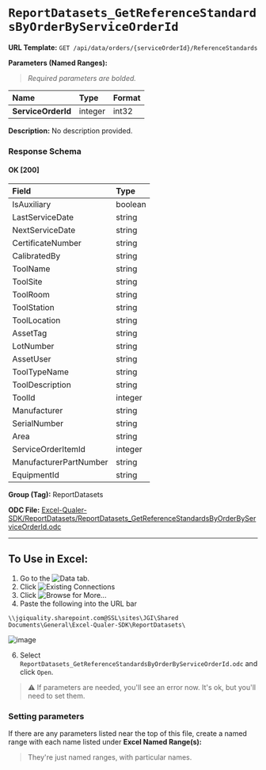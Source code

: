 # `ReportDatasets_GetReferenceStandardsByOrderByServiceOrderId`
> 

**URL Template:**
`GET /api/data/orders/{serviceOrderId}/ReferenceStandards`

**Parameters (Named Ranges):**

> *Required parameters are bolded.*

| Name               | Type    | Format   |
|:-------------------|:--------|:---------|
| **ServiceOrderId** | integer | int32    |

**Description:**
No description provided.

### Response Schema

#### OK [200]

| Field                  | Type    |
|:-----------------------|:--------|
| IsAuxiliary            | boolean |
| LastServiceDate        | string  |
| NextServiceDate        | string  |
| CertificateNumber      | string  |
| CalibratedBy           | string  |
| ToolName               | string  |
| ToolSite               | string  |
| ToolRoom               | string  |
| ToolStation            | string  |
| ToolLocation           | string  |
| AssetTag               | string  |
| LotNumber              | string  |
| AssetUser              | string  |
| ToolTypeName           | string  |
| ToolDescription        | string  |
| ToolId                 | integer |
| Manufacturer           | string  |
| SerialNumber           | string  |
| Area                   | string  |
| ServiceOrderItemId     | integer |
| ManufacturerPartNumber | string  |
| EquipmentId            | string  |

**Group (Tag):**
ReportDatasets

**ODC File:**
[Excel-Qualer-SDK/ReportDatasets/ReportDatasets_GetReferenceStandardsByOrderByServiceOrderId.odc](https://github.com/Johnson-Gage-Inspection-Inc/qualer-sdk-odc/blob/main/Excel-Qualer-SDK/ReportDatasets/ReportDatasets_GetReferenceStandardsByOrderByServiceOrderId.odc)

---

To Use in Excel:
---

1. Go to the ![`Data`](https://github.com/user-attachments/assets/da437a70-57b3-4c5b-bb01-4910ece19ed1)
 tab.
3. Click ![Existing Connections](https://github.com/user-attachments/assets/a2f1ed67-b2e0-4c23-ac90-68c870e60289)
4. Click ![`Browse for More...`](https://github.com/user-attachments/assets/8e698494-6865-41e7-b6fa-043aea81809a)
5. Paste the following into the URL bar
```
\\jgiquality.sharepoint.com@SSL\sites\JGI\Shared Documents\General\Excel-Qualer-SDK\ReportDatasets\
```

![image](https://github.com/user-attachments/assets/1e1a8d87-0377-446d-aaf5-d78562991db3)

6. Select `ReportDatasets_GetReferenceStandardsByOrderByServiceOrderId.odc` and click `Open`.

> ⚠️ If parameters are needed, you'll see an error now. It's ok, but you'll need to set them.

### Setting parameters
If there are any parameters listed near the top of this file, create a named range with each name listed under **Excel Named Range(s):**
> They're just named ranges, with particular names.
